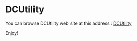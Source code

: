 #  DCUtility

You can browse DCUtility web site at this address : <a href="https://dcutility.github.io/">DCUtility</a>

Enjoy!
